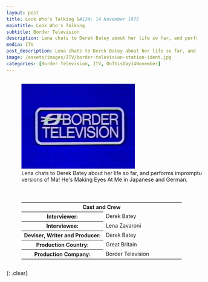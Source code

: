 ```yaml
---
layout: post
title: Look Who's Talking &#124; 14 November 1975
maintitle: Look Who's Talking
subtitle: Border Television
description: Lena chats to Derek Batey about her life so far, and performs impromptu versions of Ma! He's Making Eyes At Me in Japanese and German.
media: ITV
post_description: Lena chats to Derek Batey about her life so far, and performs impromptu versions of Ma! He's Making Eyes At Me in Japanese and German.
image: /assets/images/ITV/border-television-station-ident.jpg
categories: [Border Television, ITV, OnThisDay14November]
---
```


<figure class="fig1">
<img src="/assets/images/ITV/border-television-station-ident.jpg" class="full-width">
<figcaption>
Lena chats to Derek Batey about her life so far, and performs impromptu versions of Ma! He's Making Eyes At Me in Japanese and German.
</figcaption>
</figure>

<figure class="fig2">
<table>
<tr><th colspan="2">Cast and Crew</th></tr>
<tr><th style="width:51%;">Interviewer:</th><td style="width:49%;">Derek Batey</td></tr>
<tr><th>Interviewee:</th><td>Lena Zavaroni</td></tr>
<tr><th>Deviser, Writer and Producer:</th><td>Derek Batey</td></tr>
<tr><th>Production Country:</th><td>Great Britain</td></tr>
<tr><th>Production Company:</th><td>Border Television</td></tr>
</table>
</figure>

{: .clear}

<style>
.fig1 {float:left; width:45%;}
figcaption {float:left; width:100%;}

.fig2 {float:right; width:53%;}
figcaption {float:left; width:100%;}

@media screen and (orientation:portrait) {
.fig1, .fig2 {float:left; width:100%;}
figcaption {float:left; width:100%; margin-bottom: 10px;}
}
</style>

